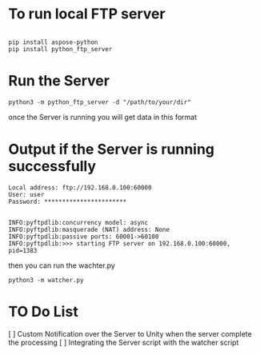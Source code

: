 # To run local FTP server 
```

pip install aspose-python 
pip install python_ftp_server
```
# Run the Server 
```
python3 -m python_ftp_server -d "/path/to/your/dir"
```

once the Server is running you will get data in this format


# Output if the Server is running successfully 
```
Local address: ftp://192.168.0.100:60000
User: user
Password: ***********************


INFO:pyftpdlib:concurrency model: async
INFO:pyftpdlib:masquerade (NAT) address: None
INFO:pyftpdlib:passive ports: 60001->60100
INFO:pyftpdlib:>>> starting FTP server on 192.168.0.100:60000, pid=1383
```


then you can run the wachter.py 

```
python3 -m watcher.py

```

# TO Do List 
[ ] Custom Notification over the Server to Unity when the server complete the processing 
[ ] Integrating the Server script with the watcher script

